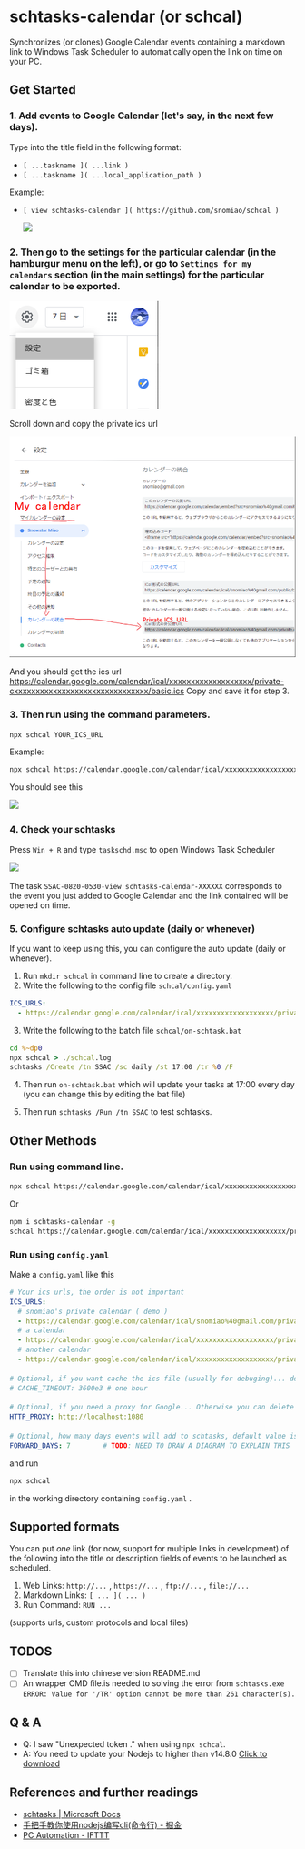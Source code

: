 # schtasks-calendar (or schcal)

Synchronizes (or clones) Google Calendar events containing a markdown link to Windows Task Scheduler to automatically open the link on time on your PC.

## Get Started

### 1. Add events to Google Calendar (let's say, in the next few days).

Type into the title field in the following format:
- `[ ...taskname ]( ...link )`
- `[ ...taskname ]( ...local_application_path )`

Example:
- `[ view schtasks-calendar ]( https://github.com/snomiao/schcal )`

  ![]( images/view-schtasks-calendar.png)

### 2. Then go to the settings for the particular calendar (in the hamburgur menu on the left), or go to `Settings for my calendars` section (in the main settings) for the particular calendar to be exported.

![google-calendar-setting-button.png](images/google-calendar-setting-button.png)

Scroll down and copy the private ics url

![](images/the-private-ics-url.png)

And you should get the ics url https://calendar.google.com/calendar/ical/xxxxxxxxxxxxxxxxxxx/private-cxxxxxxxxxxxxxxxxxxxxxxxxxxxxxxx/basic.ics
Copy and save it for step 3.

### 3. Then run using the command parameters.

```sh
npx schcal YOUR_ICS_URL
```

Example:
```sh
npx schcal https://calendar.google.com/calendar/ical/xxxxxxxxxxxxxxxxxxx/private-cxxxxxxxxxxxxxxxxxxxxxxxxxxxxxxx/basic.ics
```

You should see this

![]( images/npx%20schcal.png )

### 4. Check your schtasks

Press `Win + R` and type `taskschd.msc` to open Windows Task Scheduler

![]( images/Windows%20Tasks%20Scheduler%20SSAC%20task.png )

The task `SSAC-0820-0530-view schtasks-calendar-XXXXXX` corresponds to the event you just added to Google Calendar and the link contained will be opened on time.

### 5. Configure schtasks auto update (daily or whenever)

If you want to keep using this, you can configure the auto update (daily or whenever).

1. Run `mkdir schcal` in command line to create a directory.
2. Write the following to the config file
`schcal/config.yaml`
```yaml
ICS_URLS:
  - https://calendar.google.com/calendar/ical/xxxxxxxxxxxxxxxxxxx/private-cxxxxxxxxxxxxxxxxxxxxxxxxxxxxxxx/basic.ics
```

3. Write the following to the batch file 
`schcal/on-schtask.bat`
```bat
cd %~dp0
npx schcal > ./schcal.log
schtasks /Create /tn SSAC /sc daily /st 17:00 /tr %0 /F
```

4. Then run `on-schtask.bat` which will update your tasks at 17:00 every day (you can change this by editing the bat file)

5. Then run `schtasks /Run /tn SSAC` to test schtasks.

## Other Methods

### Run using command line.

```sh
npx schcal https://calendar.google.com/calendar/ical/xxxxxxxxxxxxxxxxxxx/private-cxxxxxxxxxxxxxxxxxxxxxxxxxxxxxxx/basic.ics
```

Or

```sh
npm i schtasks-calendar -g
schcal https://calendar.google.com/calendar/ical/xxxxxxxxxxxxxxxxxxx/private-cxxxxxxxxxxxxxxxxxxxxxxxxxxxxxxx/basic.ics
```

### Run using `config.yaml`

Make a `config.yaml` like this

```yaml
# Your ics urls, the order is not important
ICS_URLS:
  # snomiao's private calendar ( demo )
  - https://calendar.google.com/calendar/ical/snomiao%40gmail.com/private-d772b2790a1a73de26afb64188c5ca0a/basic.ics
  # a calendar
  - https://calendar.google.com/calendar/ical/xxxxxxxxxxxxxxxxxxx/private-cxxxxxxxxxxxxxxxxxxxxxxxxxxxxxxx/basic.ics
  # another calendar
  - https://calendar.google.com/calendar/ical/xxxxxxxxxxxxxxxxxxx/private-cxxxxxxxxxxxxxxxxxxxxxxxxxxxxxxx/basic.ics

# Optional, if you want cache the ics file (usually for debuging)... default value is 0 (no cache and never save a cache file)
# CACHE_TIMEOUT: 3600e3 # one hour

# Optional, if you need a proxy for Google... Otherwise you can delete this line. Default value is empty.
HTTP_PROXY: http://localhost:1080

# Optional, how many days events will add to schtasks, default value is 7 (then this program will )
FORWARD_DAYS: 7        # TODO: NEED TO DRAW A DIAGRAM TO EXPLAIN THIS
```

and run

```sh
npx schcal
```
in the working directory containing `config.yaml` .

## Supported formats

You can put *one* link (for now, support for multiple links in development) of the following into the title or description fields of events to be launched as scheduled.
1. Web Links: `http://...` , `https://...` , `ftp://...` , `file://...`
2. Markdown Links: `[ ... ]( ... )`
3. Run Command: `RUN ...`

(supports urls, custom protocols and local files)

## TODOS

- [ ] Translate this into chinese version README.md
- [ ] An wrapper CMD file.is needed to solving the error from `schtasks.exe` `ERROR: Value for '/TR' option cannot be more than 261 character(s).`

## Q & A

- Q: I saw "Unexpected token ." when using `npx schcal`.
- A: You need to update your Nodejs to higher than v14.8.0  [Click to download](https://nodejs.org/en/download/)

## References and further readings

- [schtasks | Microsoft Docs]( https://docs.microsoft.com/en-us/windows-server/administration/windows-commands/schtasks )
- [手把手教你使用nodejs编写cli(命令行) - 掘金]( https://juejin.im/post/6844903702453551111 )
- [PC Automation - IFTTT]( https://ifttt.com/applets/190903p-pc-automation )

